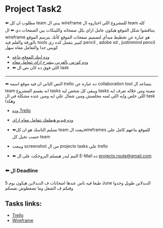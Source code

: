 # Project Task2 
⬅️ مطلوب ان كل team يبني ال wireframe للمشروع اللي اختاروه
ال team كله يتناقشوا شكل الموقع هيكون عامل ازاي بكل صفحاته واللينكات بين الصفحات دي
⬅️ ال wireframe هو عبارة عن تخطيط مبدأي لتصميم صفحات الموقع كأنك بترسم الموقع بالورقة والقلم
فيه tools كتيير بتعمل كده زي
pencil , adobe xd , justinmind
pencil كويس جدا والتعامل معاه سهل 
- [وده لينك الموقع بتاعه](https://pencil.evolus.vn/)
- [وده كورس بالعربي بيشرح ازاي تتعامل معاه](https://goo.gl/hDSpuU)
- ⬅️ اللي فوق ده كان نص ال task
<hr>

⬅️ النص التاني ان فيه موقع اسمه trello ده عبارة عن collaboration tool بتساعد ال team انه يقسم المشروع tasks ويبقي كل شخص ليه tasks معينة ومن خلاله تعرف ايه اللي 
خلص وايه اللي لسه مخلصش ومين شغال علي ايه ومين عنده مشكلة في ال task وهكذا
- [وده Trello]( https://trello.com/)
- [وده فيديو هيعلمك تتعامل معاه ازاي](https://www.youtube.com/watch?v=N3PgO0JjIbI)

- ⬅️تسليم التاسك هو ان كل team يبعت الwireframes للموقع بتاعهم كامل علي حسب تخيل كل team
- ويبعت screenshot من ال projects tasks علي trello
- ⬅️ التيم ليدر هيسلم البروجكت على ال E-Mail ده projects.route@gmail.com
### ⬅️ ال Deadline 
طبعا فيه ناس عندها امتحانات ف الديدلاين هيكون يوم 5 June 
الديدلاين طويل وخدوا وقتكم ف الشغل وما تضغطوش نفسكم
## Tasks links:
- [Trello](https://trello.com/b/ej6NF8AM/blood-bank-management-systemscrum)
- [Wireframe]()
